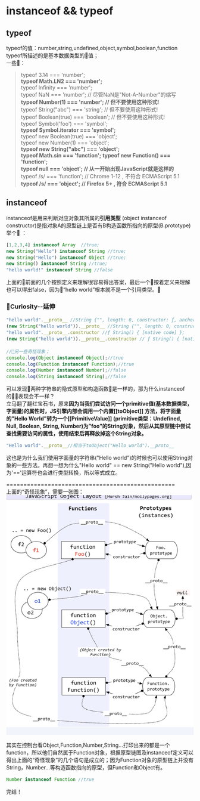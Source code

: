 # instanceof && typeof
## typeof
typeof的值：number,string,undefined,object,symbol,boolean,function  
typeof所描述的是基本数据类型的值；  
一些🌰：  
 >typeof 3.14 === 'number';  
 **typeof Math.LN2 === 'number';**  
 typeof Infinity === 'number';  
 typeof NaN === 'number'; // 尽管NaN是"Not-A-Number"的缩写  
 **typeof Number(1) === 'number'; // 但不要使用这种形式!**  
 typeof String("abc") === 'string'; // 但不要使用这种形式!  
 typeof Boolean(true) === 'boolean'; // 但不要使用这种形式!  
 typeof Symbol('foo') === 'symbol';  
 **typeof Symbol.iterator === 'symbol';**  
 typeof new Boolean(true) === 'object';  
 typeof new Number(1) === 'object';  
 **typeof new String("abc") === 'object';**  
 **typeof Math.sin === 'function';**
 **typeof new Function() === 'function';**  
 **typeof null === 'object'; // 从一开始出现JavaScript就是这样的**  
 typeof /s/ === 'function'; // Chrome 1-12 , 不符合 ECMAScript 5.1  
 **typeof /s/ === 'object'; // Firefox 5+ , 符合 ECMAScript 5.1**
  
## instanceof  
instanceof是用来判断对应对象其所属的**引用类型** (object instanceof constructor)是指对象A的原型链上是否有B构造函数所指向的原型(B.prototype)  
举个🌰 ：  
 ```javascript  
 [1,2,3,4] instanceof Array  //true;
 new String("Hello") instanceof String //true;  
 new String("Hello") instanceof Object //true;  
 new String() instanceof String //true;
 "hello world!" instanceof String //false  
 ```  
 上面的🌰前面的几个按照定义来理解很容易得出答案，最后一个按着定义来理解也可以得出false，因为“hello world”根本就不是一个引用类型。  
### Curiosity--延伸  
 ```js  
 "hello world".__proto__ //String {"", length: 0, constructor: ƒ, anchor: ƒ, big: ƒ, blink: ƒ, …};  
 (new String("hello world")).__proto__ //String {"", length: 0, constructor: ƒ, anchor: ƒ, big: ƒ, blink: ƒ, …};  
 "hello world".__proto__.constructor //ƒ String() { [native code] };  
 (new String("hello world")).__proto__.constructor // ƒ String() { [native code] };    

 //另一些奇怪现象；  
 console.log(Object instanceof Object);//true 
 console.log(Function instanceof Function);//true 
 console.log(Number instanceof Number);//false 
 console.log(String instanceof String);//false
 ```  
 可以发现两种字符串的隐式原型和构造函数是一样的，那为什么instanceof的表现会不一样？  
 立马翻了翻红宝石书，原来**因为当我们尝试访问一个primitive值(基本数据类型，字面量)的属性时，JS引擎内部会调用一个内置[[toObject]] 方法，将字面量的"Hello World"转为一个[[PrimitiveValue]] (primitive类型：Undefined, Null, Boolean, String, Number)为”foo”的String对象，然后从其原型链中尝试查找需要访问的属性，使用结束后再释放掉这个String对象。**  
 ```js  
 "Hello world".__proto__//相当于toObject("Hello world").__proto__
 ```  
 这也是为什么我们使用字面量的字符串("Hello world")的时候也可以使用String对象的一些方法。再想一想为什么"Hello world" == new String("Hello world"),因为'=='运算符也会进行类型转换，所以等式成立。  
    
=================================================  
上面的“奇怪现象”，需要一张图：  
![原型链](../imgs/yuanxinglian.png "原型链")  
   
 其实在控制台看Object,Function,Number,String...打印出来的都是一个function，所以他们自然属于Function对象，根据原型链图及instanceof定义可以得出上面的“奇怪现象”的几个语句是成立的；因为Function对象的原型链上并没有String，Number...等构造函数指向的原型，但Function和Object有。  
 ```js    
 Number instanceof Function //true
 ```
 完结！

